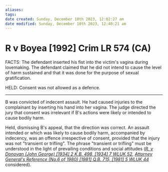 ```yaml
---
aliases: 
tags: 
date created: Sunday, December 10th 2023, 12:02:27 am
date modified: Sunday, December 10th 2023, 12:40:21 am
---
```


# R v Boyea [1992] Crim LR 574 (CA)

FACTS: The defendant inserted his fist into the victim's vagina during lovemaking. The defendant claimed that he did not intend to cause the level of harm sustained and that it was done for the purpose of sexual gratification.

HELD: Consent was not allowed as a defence.

---

B was convicted of indecent assault. He had caused injuries to the complainant by inserting his hand into her vagina. The judge directed the jury that consent was irrelevant if B's actions were likely or intended to cause bodily harm.

Held, dismissing B's appeal, that the direction was correct. An assault intended or which was likely to cause bodily harm, accompanied by indecency, was an offence irrespective of consent, provided that the injury was not "transient or trifling". The phrase "transient or trifling" must be understood in the light of prevailing conditions and social attitudes (_[R. v Donovan (John George) [1934] 2 K.B. 498, [1934] 7 WLUK 52](https://uk.westlaw.com/Document/I423E87F0E42811DA8FC2A0F0355337E9/View/FullText.html?originationContext=document&transitionType=DocumentItem&ppcid=8bd0457fe1ae4e228cc58bc7a3aada30&contextData=(sc.Default))_, _[Attorney General's Reference (No.6 of 1980) [1981] Q.B. 715, [1981] 5 WLUK 44](https://uk.westlaw.com/Document/I6A7C00E1E42711DA8FC2A0F0355337E9/View/FullText.html?originationContext=document&transitionType=DocumentItem&ppcid=8bd0457fe1ae4e228cc58bc7a3aada30&contextData=(sc.Default))_ considered).
